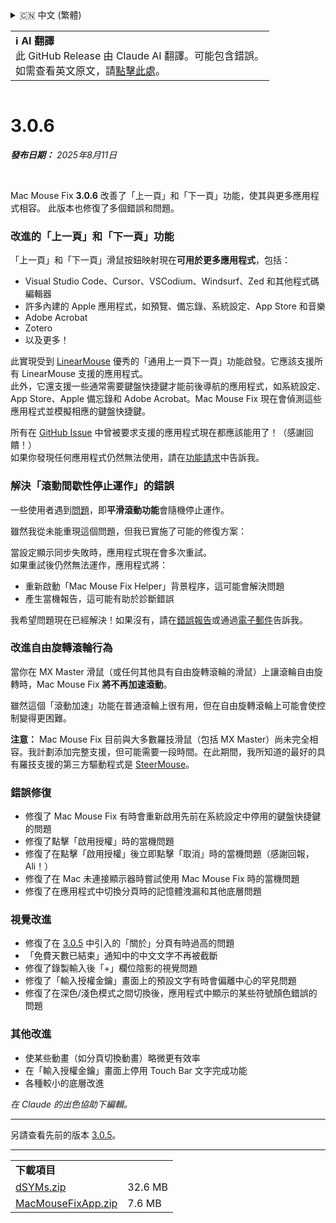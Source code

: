 <details>
<summary>🇨🇳 中文 (繁體)</summary>

[🇬🇧 English (GitHub Release)](https://github.com/noah-nuebling/mac-mouse-fix/releases/tag/3.0.6)\
[🇩🇪 Deutsch](https://redirect.macmousefix.com/?target=mmf-release&tag=3.0.6&locale=de)\
[🇻🇳 Tiếng Việt](https://redirect.macmousefix.com/?target=mmf-release&tag=3.0.6&locale=vi)\
[🇨🇳 中文 (简体)](https://redirect.macmousefix.com/?target=mmf-release&tag=3.0.6&locale=zh-Hans)\
**🇨🇳 中文 (繁體)**\
[🇭🇰 中文（香港)](https://redirect.macmousefix.com/?target=mmf-release&tag=3.0.6&locale=zh-HK)\
[🇰🇷 한국어](https://redirect.macmousefix.com/?target=mmf-release&tag=3.0.6&locale=ko)\
[Help translate Mac Mouse Fix to different languages!](https://github.com/noah-nuebling/mac-mouse-fix/discussions/731)
</details>
<table align=><td>
<b>ℹ️ AI 翻譯</b><br>
此 GitHub Release 由 Claude AI 翻譯。可能包含錯誤。<br>
如需查看英文原文，請<a href="https://github.com/noah-nuebling/mac-mouse-fix/releases/tag/3.0.6">點擊此處</a>。
</td></table>

<table></table>

# 3.0.6
***發布日期：** 2025年8月11日*

<br>

Mac Mouse Fix **3.0.6** 改善了「上一頁」和「下一頁」功能，使其與更多應用程式相容。
此版本也修復了多個錯誤和問題。

### 改進的「上一頁」和「下一頁」功能

「上一頁」和「下一頁」滑鼠按鈕映射現在**可用於更多應用程式**，包括：

- Visual Studio Code、Cursor、VSCodium、Windsurf、Zed 和其他程式碼編輯器
- 許多內建的 Apple 應用程式，如預覽、備忘錄、系統設定、App Store 和音樂
- Adobe Acrobat
- Zotero
- 以及更多！

此實現受到 [LinearMouse](https://github.com/linearmouse/linearmouse) 優秀的「通用上一頁下一頁」功能啟發。它應該支援所有 LinearMouse 支援的應用程式。\
此外，它還支援一些通常需要鍵盤快捷鍵才能前後導航的應用程式，如系統設定、App Store、Apple 備忘錄和 Adobe Acrobat。Mac Mouse Fix 現在會偵測這些應用程式並模擬相應的鍵盤快捷鍵。

所有在 [GitHub Issue](https://github.com/noah-nuebling/mac-mouse-fix/issues?q=state%3Aclosed%20label%3A%22Universal%20Back%20and%20Forward%22) 中曾被要求支援的應用程式現在都應該能用了！（感謝回饋！）\
如果你發現任何應用程式仍然無法使用，請在[功能請求](http://redirect.macmousefix.com/?target=mmf-feedback-feature-request&locale=zh-Hant)中告訴我。

### 解決「滾動間歇性停止運作」的錯誤

一些使用者遇到[問題](https://github.com/noah-nuebling/mac-mouse-fix/issues?q=is%3Aissue%20state%3Aclosed%20stops%20working%20label%3A%22Scroll%20Stops%20Working%20Intermittently%22)，即**平滑滾動功能**會隨機停止運作。

雖然我從未能重現這個問題，但我已實施了可能的修復方案：

當設定顯示同步失敗時，應用程式現在會多次重試。\
如果重試後仍然無法運作，應用程式將：

- 重新啟動「Mac Mouse Fix Helper」背景程序，這可能會解決問題
- 產生當機報告，這可能有助於診斷錯誤

我希望問題現在已經解決！如果沒有，請在[錯誤報告](http://redirect.macmousefix.com/?target=mmf-feedback-bug-report&locale=zh-Hant)或通過[電子郵件](http://redirect.macmousefix.com/?target=mailto-noah&locale=zh-Hant)告訴我。

### 改進自由旋轉滾輪行為

當你在 MX Master 滑鼠（或任何其他具有自由旋轉滾輪的滑鼠）上讓滾輪自由旋轉時，Mac Mouse Fix **將不再加速滾動**。

雖然這個「滾動加速」功能在普通滾輪上很有用，但在自由旋轉滾輪上可能會使控制變得更困難。

**注意：** Mac Mouse Fix 目前與大多數羅技滑鼠（包括 MX Master）尚未完全相容。我計劃添加完整支援，但可能需要一段時間。在此期間，我所知道的最好的具有羅技支援的第三方驅動程式是 [SteerMouse](https://plentycom.jp/en/steermouse/)。

### 錯誤修復

- 修復了 Mac Mouse Fix 有時會重新啟用先前在系統設定中停用的鍵盤快捷鍵的問題
- 修復了點擊「啟用授權」時的當機問題
- 修復了在點擊「啟用授權」後立即點擊「取消」時的當機問題（感謝回報，Ali！）
- 修復了在 Mac 未連接顯示器時嘗試使用 Mac Mouse Fix 時的當機問題
- 修復了在應用程式中切換分頁時的記憶體洩漏和其他底層問題

### 視覺改進

- 修復了在 [3.0.5](https://redirect.macmousefix.com/?target=mmf-release&tag=3.0.5&locale=zh-Hant) 中引入的「關於」分頁有時過高的問題
- 「免費天數已結束」通知中的中文文字不再被截斷
- 修復了錄製輸入後「+」欄位陰影的視覺問題
- 修復了「輸入授權金鑰」畫面上的預設文字有時會偏離中心的罕見問題
- 修復了在深色/淺色模式之間切換後，應用程式中顯示的某些符號顏色錯誤的問題

### 其他改進

- 使某些動畫（如分頁切換動畫）略微更有效率
- 在「輸入授權金鑰」畫面上停用 Touch Bar 文字完成功能
- 各種較小的底層改進

*在 Claude 的出色協助下編輯。*

---

另請查看先前的版本 [3.0.5](https://redirect.macmousefix.com/?target=mmf-release&tag=3.0.5&locale=zh-Hant)。

---

<table align="start">
<tr>
    <td colspan=2>
        <b>下載項目</b>
    </td>
</tr>
<tr>
    <td><a href="https://github.com/noah-nuebling/mac-mouse-fix/releases/download/3.0.6/dSYMs.zip">dSYMs.zip</a></td>
    <td>32.6 MB</td>
</tr>
<tr>
    <td><a href="https://github.com/noah-nuebling/mac-mouse-fix/releases/download/3.0.6/MacMouseFixApp.zip">MacMouseFixApp.zip</a></td>
    <td>7.6 MB</td>
</tr>
</table>